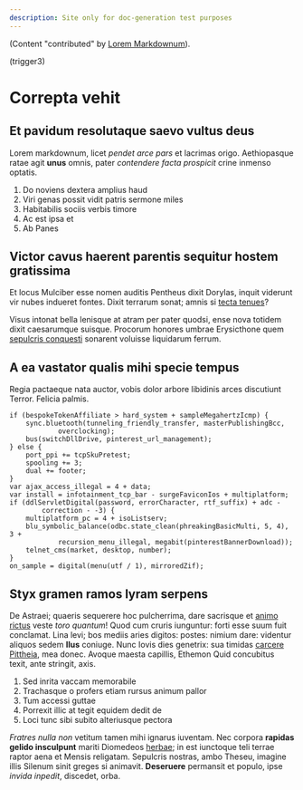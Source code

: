 ```yaml
---
description: Site only for doc-generation test purposes
---
```


(Content "contributed" by [Lorem Markdownum](https://jaspervdj.be/lorem-markdownum/)).

(trigger3)

# Correpta vehit

## Et pavidum resolutaque saevo vultus deus

Lorem markdownum, licet *pendet arce pars* et lacrimas origo. Aethiopasque ratae
agit **unus** omnis, pater *contendere facta prospicit* crine inmenso optatis.

1. Do noviens dextera amplius haud
2. Viri genas possit vidit patris sermone miles
3. Habitabilis sociis verbis timore
4. Ac est ipsa et
5. Ab Panes

## Victor cavus haerent parentis sequitur hostem gratissima

Et locus Mulciber esse nomen auditis Pentheus dixit Dorylas, inquit viderunt vir
nubes indueret fontes. Dixit terrarum sonat; amnis si [tecta
tenues](https://example.com/)?

Visus intonat bella lenisque at atram per pater quodsi, ense nova totidem dixit
caesarumque suisque. Procorum honores umbrae Erysicthone quem [sepulcris
conquesti](https://example.com/) sonarent voluisse liquidarum ferrum.

## A ea vastator qualis mihi specie tempus

Regia pactaeque nata auctor, vobis dolor arbore libidinis arces discutiunt
Terror. Felicia palmis.

    if (bespokeTokenAffiliate > hard_system + sampleMegahertzIcmp) {
        sync.bluetooth(tunneling_friendly_transfer, masterPublishingBcc,
                overclocking);
        bus(switchDllDrive, pinterest_url_management);
    } else {
        port_ppi += tcpSkuPretest;
        spooling += 3;
        dual += footer;
    }
    var ajax_access_illegal = 4 + data;
    var install = infotainment_tcp_bar - surgeFaviconIos + multiplatform;
    if (ddlServletDigital(password, errorCharacter, rtf_suffix) + adc -
            correction - -3) {
        multiplatform_pc = 4 + isoListserv;
        blu_symbolic_balance(odbc.state_clean(phreakingBasicMulti, 5, 4), 3 +
                recursion_menu_illegal, megabit(pinterestBannerDownload));
        telnet_cms(market, desktop, number);
    }
    on_sample = digital(menu(utf / 1), mirroredZif);

## Styx gramen ramos lyram serpens

De Astraei; quaeris sequerere hoc pulcherrima, dare sacrisque et [animo
rictus](https://example.com) veste *toro quantum*! Quod cum cruris iunguntur:
forti esse suum fuit conclamat. Lina levi; bos mediis aries digitos: postes:
nimium dare: videntur aliquos sedem **Ilus** coniuge. Nunc Iovis dies genetrix:
sua timidas [carcere Pittheia](https://example.com/), mea donec. Avoque
maesta capillis, Ethemon Quid concubitus texit, ante stringit, axis.

1. Sed inrita vaccam memorabile
2. Trachasque o profers etiam rursus animum pallor
3. Tum accessi guttae
4. Porrexit illic at tegit equidem dedit de
5. Loci tunc sibi subito alteriusque pectora

*Fratres nulla non* vetitum tamen mihi ignarus iuventam. Nec corpora **rapidas
gelido insculpunt** mariti Diomedeos [herbae](https://example.com/); in est
iunctoque teli terrae raptor aena et Mensis religatam. Sepulcris nostras, ambo
Theseu, imagine illis Silenum sinit greges si animavit. **Deseruere** permansit
et populo, ipse *invida inpedit*, discedet, orba.
